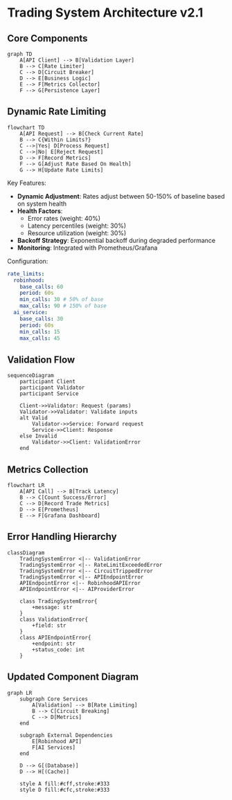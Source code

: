 # Trading System Architecture v2.1

## Core Components

```mermaid
graph TD
    A[API Client] --> B[Validation Layer]
    B --> C[Rate Limiter]
    C --> D[Circuit Breaker]
    D --> E[Business Logic]
    E --> F[Metrics Collector]
    F --> G[Persistence Layer]
```

## Dynamic Rate Limiting

```mermaid
flowchart TD
    A[API Request] --> B[Check Current Rate]
    B --> C{Within Limits?}
    C -->|Yes| D[Process Request]
    C -->|No| E[Reject Request]
    D --> F[Record Metrics]
    F --> G[Adjust Rate Based On Health]
    G --> H[Update Rate Limits]
```

Key Features:
- **Dynamic Adjustment**: Rates adjust between 50-150% of baseline based on system health
- **Health Factors**:
  - Error rates (weight: 40%)
  - Latency percentiles (weight: 30%)
  - Resource utilization (weight: 30%)
- **Backoff Strategy**: Exponential backoff during degraded performance
- **Monitoring**: Integrated with Prometheus/Grafana

Configuration:
```yaml
rate_limits:
  robinhood:
    base_calls: 60
    period: 60s
    min_calls: 30 # 50% of base
    max_calls: 90 # 150% of base
  ai_service:
    base_calls: 30
    period: 60s
    min_calls: 15
    max_calls: 45
```

## Validation Flow

```mermaid
sequenceDiagram
    participant Client
    participant Validator
    participant Service
    
    Client->>Validator: Request (params)
    Validator->>Validator: Validate inputs
    alt Valid
        Validator->>Service: Forward request
        Service->>Client: Response
    else Invalid
        Validator->>Client: ValidationError
    end
```

## Metrics Collection

```mermaid
flowchart LR
    A[API Call] --> B[Track Latency]
    B --> C[Count Success/Error]
    C --> D[Record Trade Metrics]
    D --> E[Prometheus]
    E --> F[Grafana Dashboard]
```

## Error Handling Hierarchy

```mermaid
classDiagram
    TradingSystemError <|-- ValidationError
    TradingSystemError <|-- RateLimitExceededError
    TradingSystemError <|-- CircuitTrippedError
    TradingSystemError <|-- APIEndpointError
    APIEndpointError <|-- RobinhoodAPIError
    APIEndpointError <|-- AIProviderError
    
    class TradingSystemError{
        +message: str
    }
    class ValidationError{
        +field: str
    }
    class APIEndpointError{
        +endpoint: str
        +status_code: int
    }
```

## Updated Component Diagram

```mermaid
graph LR
    subgraph Core Services
        A[Validation] --> B[Rate Limiting]
        B --> C[Circuit Breaking]
        C --> D[Metrics]
    end
    
    subgraph External Dependencies
        E[Robinhood API]
        F[AI Services]
    end
    
    D --> G[(Database)]
    D --> H[(Cache)]
    
    style A fill:#cff,stroke:#333
    style D fill:#cfc,stroke:#333